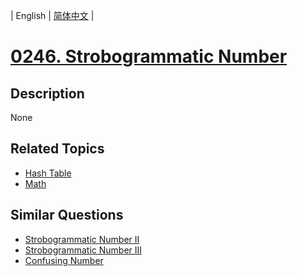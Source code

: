 
| English | [简体中文](README.md) |
# [0246. Strobogrammatic Number](https://leetcode-cn.com/problems/strobogrammatic-number/)
## Description
None
## Related Topics
- [Hash Table](https://leetcode-cn.com/tag/hash-table)
- [Math](https://leetcode-cn.com/tag/math)
## Similar Questions
- [Strobogrammatic Number II](../strobogrammatic-number-ii/README_EN.md)
- [Strobogrammatic Number III](../strobogrammatic-number-iii/README_EN.md)
- [Confusing Number](../confusing-number/README_EN.md)
